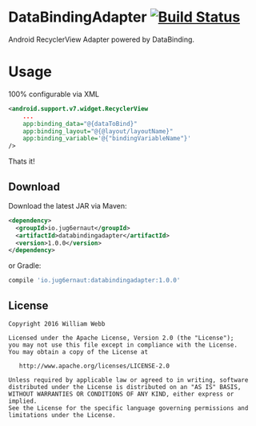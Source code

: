 DataBindingAdapter [![Build Status](https://travis-ci.org/jug6ernaut/DataBindingAdapter.svg?branch=master)](https://travis-ci.org/jug6ernaut/DataBindingAdapter)
============

Android RecyclerView Adapter powered by DataBinding.

Usage
=====
100% configurable via XML

```xml
<android.support.v7.widget.RecyclerView
	...
	app:binding_data="@{dataToBind}"
	app:binding_layout="@{@layout/layoutName}"
	app:binding_variable='@{"bindingVariableName"}'
/>
```
Thats it!


Download
--------

Download the latest JAR via Maven:


```xml
<dependency>
  <groupId>io.jug6ernaut</groupId>
  <artifactId>databindingadapter</artifactId>
  <version>1.0.0</version>
</dependency>
```

or Gradle:


```groovy
compile 'io.jug6ernaut:databindingadapter:1.0.0'
```


License
-------

    Copyright 2016 William Webb

    Licensed under the Apache License, Version 2.0 (the "License");
    you may not use this file except in compliance with the License.
    You may obtain a copy of the License at

       http://www.apache.org/licenses/LICENSE-2.0

    Unless required by applicable law or agreed to in writing, software
    distributed under the License is distributed on an "AS IS" BASIS,
    WITHOUT WARRANTIES OR CONDITIONS OF ANY KIND, either express or implied.
    See the License for the specific language governing permissions and
    limitations under the License.
